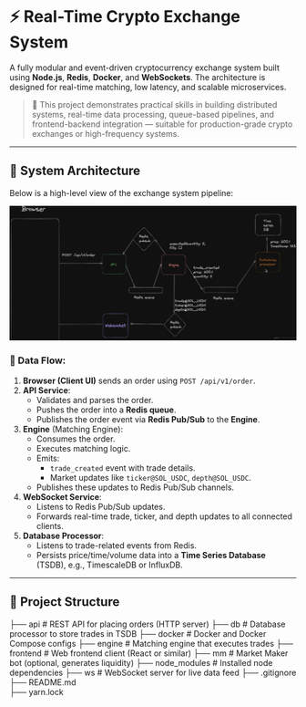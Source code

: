 # ⚡ Real-Time Crypto Exchange System

A fully modular and event-driven cryptocurrency exchange system built using **Node.js**, **Redis**, **Docker**, and **WebSockets**. The architecture is designed for real-time matching, low latency, and scalable microservices.

> 💼 This project demonstrates practical skills in building distributed systems, real-time data processing, queue-based pipelines, and frontend-backend integration — suitable for production-grade crypto exchanges or high-frequency systems.

---

## 🧠 System Architecture

Below is a high-level view of the exchange system pipeline:

![Exchange Architecture](./Exchange_arch.png)

### 🔁 Data Flow:

1. **Browser (Client UI)** sends an order using `POST /api/v1/order`.
2. **API Service**:
   - Validates and parses the order.
   - Pushes the order into a **Redis queue**.
   - Publishes the order event via **Redis Pub/Sub** to the **Engine**.
3. **Engine** (Matching Engine):
   - Consumes the order.
   - Executes matching logic.
   - Emits:
     - `trade_created` event with trade details.
     - Market updates like `ticker@SOL_USDC`, `depth@SOL_USDC`.
   - Publishes these updates to Redis Pub/Sub channels.
4. **WebSocket Service**:
   - Listens to Redis Pub/Sub updates.
   - Forwards real-time trade, ticker, and depth updates to all connected clients.
5. **Database Processor**:
   - Listens to trade-related events from Redis.
   - Persists price/time/volume data into a **Time Series Database** (TSDB), e.g., TimescaleDB or InfluxDB.

---

## 📁 Project Structure
├── api           # REST API for placing orders (HTTP server)
├── db            # Database processor to store trades in TSDB
├── docker        # Docker and Docker Compose configs
├── engine        # Matching engine that executes trades
├── frontend      # Web frontend client (React or similar)
├── mm            # Market Maker bot (optional, generates liquidity)
├── node_modules  # Installed node dependencies
├── ws            # WebSocket server for live data feed
├── .gitignore    
├── README.md     
├── yarn.lock     
